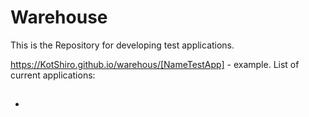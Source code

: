 # Warehouse

This is the Repository for developing test applications.

https://KotShiro.github.io/warehous/[NameTestApp] - example.
List of current applications:
- ## []()